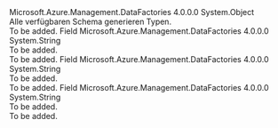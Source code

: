 <Type Name="SchemaGenerationTypes" FullName="Microsoft.Azure.Management.DataFactories.Models.SchemaGenerationTypes">
  <TypeSignature Language="C#" Value="public static class SchemaGenerationTypes" />
  <TypeSignature Language="ILAsm" Value=".class public auto ansi abstract sealed beforefieldinit SchemaGenerationTypes extends System.Object" />
  <TypeSignature Language="DocId" Value="T:Microsoft.Azure.Management.DataFactories.Models.SchemaGenerationTypes" />
  <TypeSignature Language="VB.NET" Value="Public Class SchemaGenerationTypes" />
  <TypeSignature Language="F#" Value="type SchemaGenerationTypes = class" />
  <AssemblyInfo>
    <AssemblyName>Microsoft.Azure.Management.DataFactories</AssemblyName>
    <AssemblyVersion>4.0.0.0</AssemblyVersion>
  </AssemblyInfo>
  <Base>
    <BaseTypeName>System.Object</BaseTypeName>
  </Base>
  <Interfaces />
  <Docs>
    <summary>
            Alle verfügbaren Schema generieren Typen.
            </summary>
    <remarks>To be added.</remarks>
  </Docs>
  <Members>
    <Member MemberName="All">
      <MemberSignature Language="C#" Value="public const string All;" />
      <MemberSignature Language="ILAsm" Value=".field public static literal string All" />
      <MemberSignature Language="DocId" Value="F:Microsoft.Azure.Management.DataFactories.Models.SchemaGenerationTypes.All" />
      <MemberSignature Language="VB.NET" Value="Public Const All As String " />
      <MemberSignature Language="F#" Value="val mutable All : string" Usage="Microsoft.Azure.Management.DataFactories.Models.SchemaGenerationTypes.All" />
      <MemberType>Field</MemberType>
      <AssemblyInfo>
        <AssemblyName>Microsoft.Azure.Management.DataFactories</AssemblyName>
        <AssemblyVersion>4.0.0.0</AssemblyVersion>
      </AssemblyInfo>
      <ReturnValue>
        <ReturnType>System.String</ReturnType>
      </ReturnValue>
      <Docs>
        <summary>To be added.</summary>
        <remarks>To be added.</remarks>
      </Docs>
    </Member>
    <Member MemberName="Input">
      <MemberSignature Language="C#" Value="public const string Input;" />
      <MemberSignature Language="ILAsm" Value=".field public static literal string Input" />
      <MemberSignature Language="DocId" Value="F:Microsoft.Azure.Management.DataFactories.Models.SchemaGenerationTypes.Input" />
      <MemberSignature Language="VB.NET" Value="Public Const Input As String " />
      <MemberSignature Language="F#" Value="val mutable Input : string" Usage="Microsoft.Azure.Management.DataFactories.Models.SchemaGenerationTypes.Input" />
      <MemberType>Field</MemberType>
      <AssemblyInfo>
        <AssemblyName>Microsoft.Azure.Management.DataFactories</AssemblyName>
        <AssemblyVersion>4.0.0.0</AssemblyVersion>
      </AssemblyInfo>
      <ReturnValue>
        <ReturnType>System.String</ReturnType>
      </ReturnValue>
      <Docs>
        <summary>To be added.</summary>
        <remarks>To be added.</remarks>
      </Docs>
    </Member>
    <Member MemberName="Output">
      <MemberSignature Language="C#" Value="public const string Output;" />
      <MemberSignature Language="ILAsm" Value=".field public static literal string Output" />
      <MemberSignature Language="DocId" Value="F:Microsoft.Azure.Management.DataFactories.Models.SchemaGenerationTypes.Output" />
      <MemberSignature Language="VB.NET" Value="Public Const Output As String " />
      <MemberSignature Language="F#" Value="val mutable Output : string" Usage="Microsoft.Azure.Management.DataFactories.Models.SchemaGenerationTypes.Output" />
      <MemberType>Field</MemberType>
      <AssemblyInfo>
        <AssemblyName>Microsoft.Azure.Management.DataFactories</AssemblyName>
        <AssemblyVersion>4.0.0.0</AssemblyVersion>
      </AssemblyInfo>
      <ReturnValue>
        <ReturnType>System.String</ReturnType>
      </ReturnValue>
      <Docs>
        <summary>To be added.</summary>
        <remarks>To be added.</remarks>
      </Docs>
    </Member>
  </Members>
</Type>